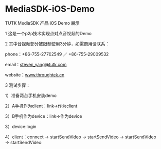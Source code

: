# MediaSDK-iOS-Demo

TUTK MediaSDK 产品 iOS Demo 展示

1 这是一个p2p技术实现点对点音视频的Demo

2 其中音视频部分被限制使用3分钟，如需商用请联系：

phone：+86-755-27702549 ／ +86-755-29009532

email：steven_yang@tutk.com

website：www.throughtek.cn

3 测试步骤：

1）准备两台手机安装demo

2）A手机作为client：link->作为client

3）B手机作为device：link->作为device

3）device:login

4）client：connect -> startSendVideo -> startSendVideo -> startSendVideo -> startSendVideo
